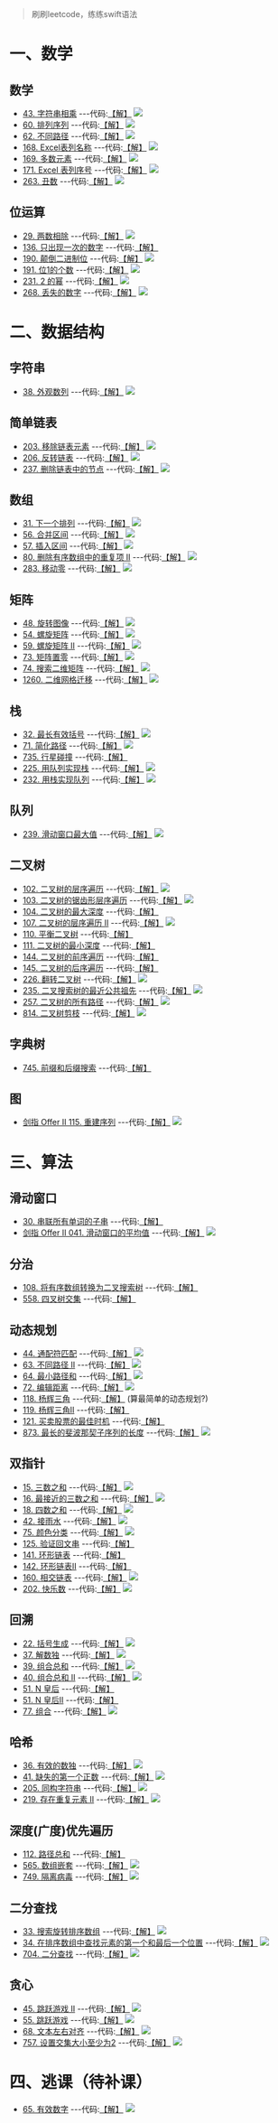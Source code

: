 > 刷刷leetcode，练练swift语法

# 一、数学 

## 数学
* [43. 字符串相乘](https://leetcode.cn/problems/multiply-strings/) ---代码:[【解】](./leetcodes-swift/001-100/41-60/43.swift) ![](https://shields.io/badge/-中-orange) 
* [60. 排列序列](https://leetcode.cn/problems/permutation-sequence/) ---代码:[【解】](./leetcodes-swift/001-100/41-60/60.swift) ![](https://shields.io/badge/-难-red) 
* [62. 不同路径](https://leetcode.cn/problems/unique-paths/) ---代码:[【解】](./leetcodes-swift/001-100/61-80/62.swift) ![](https://shields.io/badge/-中-orange)   
* [168. Excel表列名称](https://leetcode.cn/problems/excel-sheet-column-title/) ---代码:[【解】](./leetcodes-swift/101-200/161-180/168.swift) ![](https://shields.io/badge/-易-green) 
* [169. 多数元素](https://leetcode.cn/problems/majority-element/) ---代码:[【解】](./leetcodes-swift/101-200/161-180/169.swift) ![](https://shields.io/badge/-易-green) 
* [171. Excel 表列序号](https://leetcode.cn/problems/excel-sheet-column-number/) ---代码:[【解】](./leetcodes-swift/101-200/161-180/171.swift) ![](https://shields.io/badge/-易-green) 
* [263. 丑数](https://leetcode.cn/problems/ugly-number/) ---代码:[【解】](./leetcodes-swift/201-300/261-280/263.swift) ![](https://shields.io/badge/-易-green)


## 位运算
* [29. 两数相除](https://leetcode.cn/problems/divide-two-integers/) ---代码:[【解】](./leetcodes-swift/001-100/21-40/29.swift) ![](https://shields.io/badge/-中-orange) 
* [136. 只出现一次的数字](https://leetcode.cn/problems/single-number/) ---代码:[【解】](./leetcodes-swift/101-200/121-140/136.swift)
* [190. 颠倒二进制位](https://leetcode.cn/problems/reverse-bits/) ---代码:[【解】](./leetcodes-swift/101-200/181-200/190.swift) ![](https://shields.io/badge/-易-green) 
* [191. 位1的个数](https://leetcode.cn/problems/number-of-1-bits/) ---代码:[【解】](./leetcodes-swift/101-200/181-200/191.swift) ![](https://shields.io/badge/-易-green) 
* [231. 2 的幂](https://leetcode.cn/problems/power-of-two/) ---代码:[【解】](./leetcodes-swift/201-300/221-240/231.swift) ![](https://shields.io/badge/-易-green)
* [268. 丢失的数字](https://leetcode.cn/problems/missing-number/) ---代码:[【解】](./leetcodes-swift/201-300/261-280/268.swift) ![](https://shields.io/badge/-易-green)


# 二、数据结构

## 字符串
* [38. 外观数列](https://leetcode.cn/problems/count-and-say/) ---代码:[【解】](./leetcodes-swift/001-100/21-40/38.swift) ![](https://shields.io/badge/-中-orange) 


## 简单链表
* [203. 移除链表元素](https://leetcode.cn/problems/remove-linked-list-elements/) ---代码:[【解】](./leetcodes-swift/201-300/201-220/203.swift) ![](https://shields.io/badge/-易-green) 
* [206. 反转链表](https://leetcode.cn/problems/reverse-linked-list/) ---代码:[【解】](./leetcodes-swift/201-300/201-220/206.swift) ![](https://shields.io/badge/-易-green) 
* [237. 删除链表中的节点](https://leetcode.cn/problems/delete-node-in-a-linked-list/) ---代码:[【解】](./leetcodes-swift/201-300/221-240/237.swift) ![](https://shields.io/badge/-易-green)


## 数组
* [31. 下一个排列](https://leetcode.cn/problems/next-permutation/) ---代码:[【解】](./leetcodes-swift/001-100/21-40/31.swift) ![](https://shields.io/badge/-中-orange) 
* [56. 合并区间](https://leetcode.cn/problems/merge-intervals/) ---代码:[【解】](./leetcodes-swift/001-100/41-60/56.swift) ![](https://shields.io/badge/-中-orange) 
* [57. 插入区间](https://leetcode.cn/problems/insert-interval/) ---代码:[【解】](./leetcodes-swift/001-100/41-60/57.swift) ![](https://shields.io/badge/-中-orange)
* [80. 删除有序数组中的重复项 II](https://leetcode.cn/problems/remove-duplicates-from-sorted-array-ii/) ---代码:[【解】](./leetcodes-swift/001-100/61-80/80.swift) ![](https://shields.io/badge/-中-orange)
* [283. 移动零](https://leetcode.cn/problems/move-zeroes/) ---代码:[【解】](./leetcodes-swift/201-300/281-300/283.swift) ![](https://shields.io/badge/-易-green)

## 矩阵
* [48. 旋转图像](https://leetcode.cn/problems/rotate-image/) ---代码:[【解】](./leetcodes-swift/001-100/41-60/48.swift) ![](https://shields.io/badge/-中-orange) 
* [54. 螺旋矩阵](https://leetcode.cn/problems/spiral-matrix/) ---代码:[【解】](./leetcodes-swift/001-100/41-60/54.swift) ![](https://shields.io/badge/-中-orange)
* [59. 螺旋矩阵 II](https://leetcode.cn/problems/spiral-matrix-ii/) ---代码:[【解】](./leetcodes-swift/001-100/41-60/59.swift) ![](https://shields.io/badge/-中-orange)   
* [73. 矩阵置零](https://leetcode.cn/problems/set-matrix-zeroes/) ---代码:[【解】](./leetcodes-swift/001-100/61-80/73.swift) ![](https://shields.io/badge/-中-orange)
* [74. 搜索二维矩阵](https://leetcode.cn/problems/search-a-2d-matrix/) ---代码:[【解】](./leetcodes-swift/001-100/61-80/74.swift) ![](https://shields.io/badge/-中-orange)
* [1260. 二维网格迁移](https://leetcode.cn/problems/shift-2d-grid/) ---代码:[【解】](./leetcodes-swift/1201-1300/1241-1260/1260.swift) ![](https://shields.io/badge/-易-green) 


## 栈
* [32. 最长有效括号](https://leetcode.cn/problems/longest-valid-parentheses/) ---代码:[【解】](./leetcodes-swift/001-100/21-40/32.swift) ![](https://shields.io/badge/-难-red) 
* [71. 简化路径](https://leetcode.cn/problems/simplify-path/)  ---代码:[【解】](./leetcodes-swift/001-100/61-80/71.swift) ![](https://shields.io/badge/-中-orange)
* [735. 行星碰撞](https://leetcode.cn/problems/asteroid-collision//)  ---代码:[【解】](./leetcodes-swift/701-800/731-740/735.swift)
* [225. 用队列实现栈](https://leetcode.cn/problems/implement-stack-using-queues/) ---代码:[【解】](./leetcodes-swift/201-300/221-240/225.swift) ![](https://shields.io/badge/-易-green)
* [232. 用栈实现队列](https://leetcode.cn/problems/implement-queue-using-stacks/) ---代码:[【解】](./leetcodes-swift/201-300/221-240/232.swift) ![](https://shields.io/badge/-易-green)


## 队列
* [239. 滑动窗口最大值](https://leetcode.cn/problems/sliding-window-maximum/) ---代码:[【解】](./leetcodes-swift/201-300/221-240/239.swift) ![](https://shields.io/badge/-难-red) 


## 二叉树
* [102. 二叉树的层序遍历](https://leetcode.cn/problems/binary-tree-level-order-traversal/) ---代码:[【解】](./leetcodes-swift/101-200/101-120/102.swift) ![](https://shields.io/badge/-中-orange) 
* [103. 二叉树的锯齿形层序遍历](https://leetcode.cn/problems/binary-tree-level-order-traversal/) ---代码:[【解】](./leetcodes-swift/101-200/101-120/102.swift) ![](https://shields.io/badge/-中-orange) 
* [104. 二叉树的最大深度](https://leetcode.cn/problems/maximum-depth-of-binary-tree/) ---代码:[【解】](./leetcodes-swift/101-200/101-120/104.swift)
* [107. 二叉树的层序遍历 II](https://leetcode.cn/problems/binary-tree-level-order-traversal-ii/) ---代码:[【解】](./leetcodes-swift/101-200/101-120/107.swift) ![](https://shields.io/badge/-中-orange) 
* [110. 平衡二叉树](https://leetcode.cn/problems/balanced-binary-tree/) ---代码:[【解】](./leetcodes-swift/101-200/101-120/110.swift)
* [111. 二叉树的最小深度](https://leetcode.cn/problems/minimum-depth-of-binary-tree/) ---代码:[【解】](./leetcodes-swift/101-200/101-120/111.swift)
* [144. 二叉树的前序遍历](https://leetcode.cn/problems/binary-tree-preorder-traversal/) ---代码:[【解】](./leetcodes-swift/101-200/141-160/144.swift)
* [145. 二叉树的后序遍历](https://leetcode.cn/problems/binary-tree-postorder-traversal/) ---代码:[【解】](./leetcodes-swift/101-200/141-160/145.swift)
* [226. 翻转二叉树](https://leetcode.cn/problems/invert-binary-tree/) ---代码:[【解】](./leetcodes-swift/201-300/221-240/226.swift) ![](https://shields.io/badge/-易-green)
* [235. 二叉搜索树的最近公共祖先](https://leetcode.cn/problems/lowest-common-ancestor-of-a-binary-search-tree/) ---代码:[【解】](./leetcodes-swift/201-300/221-240/235.swift) ![](https://shields.io/badge/-易-green) 
* [257. 二叉树的所有路径](https://leetcode.cn/problems/binary-tree-paths/) ---代码:[【解】](./leetcodes-swift/201-300/241-260/257.swift) ![](https://shields.io/badge/-易-green)
* [814. 二叉树剪枝](https://leetcode.cn/problems/binary-tree-pruning/) ---代码:[【解】](./leetcodes-swift/801-900/801-820/814.swift) ![](https://shields.io/badge/-中-orange) 


## 字典树
* [745. 前缀和后缀搜索](https://leetcode.cn/problems/prefix-and-suffix-search/) ---代码:[【解】](./leetcodes-swift/701-800/741-760/745.swift)


## 图
* [剑指 Offer II 115. 重建序列](https://leetcode.cn/problems/ur2n8P/) ---代码:[【解】](./leetcodes-swift/offer_ii/offer_ii_115.swift) ![](https://shields.io/badge/-中-orange)


# 三、算法

## 滑动窗口
* [30. 串联所有单词的子串](https://leetcode.cn/problems/substring-with-concatenation-of-all-words/) ---代码:[【解】](./leetcodes-swift/001-100/21-40/30.swift)
* [剑指 Offer II 041. 滑动窗口的平均值](https://leetcode.cn/problems/qIsx9U/) ---代码:[【解】](./leetcodes-swift/offer_ii/offer_ii_041.swift) ![](https://shields.io/badge/-易-green) 

## 分治
* [108. 将有序数组转换为二叉搜索树](https://leetcode.cn/problems/convert-sorted-array-to-binary-search-tree/) ---代码:[【解】](./leetcodes-swift/101-200/101-120/108.swift)
* [558. 四叉树交集](https://leetcode.cn/problems/logical-or-of-two-binary-grids-represented-as-quad-trees/) ---代码:[【解】](./leetcodes-swift/501-600/541-560/558.swift)

## 动态规划
* [44. 通配符匹配](https://leetcode.cn/problems/wildcard-matching/) ---代码:[【解】](./leetcodes-swift/001-100/41-60/44.swift) ![](https://shields.io/badge/-难-red)
* [63. 不同路径 II](https://leetcode.cn/problems/unique-paths-ii/) ---代码:[【解】](./leetcodes-swift/001-100/61-80/63.swift) ![](https://shields.io/badge/-中-orange)
* [64. 最小路径和](https://leetcode.cn/problems/minimum-path-sum/) ---代码:[【解】](./leetcodes-swift/001-100/61-80/64.swift) ![](https://shields.io/badge/-中-orange) 
* [72. 编辑距离](https://leetcode.cn/problems/edit-distance/) ---代码:[【解】](./leetcodes-swift/001-100/61-80/72.swift) ![](https://shields.io/badge/-难-red)
* [118. 杨辉三角](https://leetcode.cn/problems/pascals-triangle/) ---代码:[【解】](./leetcodes-swift/101-200/101-120/118.swift) (算最简单的动态规划?) 
* [119. 杨辉三角II](https://leetcode.cn/problems/pascals-triangle-ii/) ---代码:[【解】](./leetcodes-swift/101-200/101-120/119.swift)
* [121. 买卖股票的最佳时机](https://leetcode.cn/problems/best-time-to-buy-and-sell-stock/) ---代码:[【解】](./leetcodes-swift/101-200/121-140/121.swift)
* [873. 最长的斐波那契子序列的长度](https://leetcode.cn/problems/length-of-longest-fibonacci-subsequence/) ---代码:[【解】](./leetcodes-swift/801-900/861-880/873.swift) ![](https://shields.io/badge/-中-orange)


## 双指针
* [15. 三数之和](https://leetcode.cn/problems/3sum/) ---代码:[【解】](./leetcodes-swift/001-100/01-20/15.swift) ![](https://shields.io/badge/-中-orange) 
* [16. 最接近的三数之和](https://leetcode.cn/problems/3sum-closest/) ---代码:[【解】](./leetcodes-swift/001-100/01-20/16.swift) ![](https://shields.io/badge/-中-orange) 
* [18. 四数之和](https://leetcode.cn/problems/4sum/) ---代码:[【解】](./leetcodes-swift/001-100/01-20/18.swift) ![](https://shields.io/badge/-中-orange) 
* [42. 接雨水](https://leetcode.cn/problems/trapping-rain-water/) ---代码:[【解】](./leetcodes-swift/001-100/41-60/42.swift) ![](https://shields.io/badge/-难-red) 
* [75. 颜色分类](https://leetcode.cn/problems/sort-colors/) ---代码:[【解】](./leetcodes-swift/001-100/61-80/75.swift) ![](https://shields.io/badge/-中-orange)
* [125. 验证回文串](https://leetcode.cn/problems/valid-palindrome/) ---代码:[【解】](./leetcodes-swift/101-200/121-140/125.swift)
* [141. 环形链表](https://leetcode.cn/problems/linked-list-cycle/) ---代码:[【解】](./leetcodes-swift/101-200/141-160/141.swift)
* [142. 环形链表II](https://leetcode.cn/problems/linked-list-cycle/) ---代码:[【解】](./leetcodes-swift/101-200/141-160/142.swift)
* [160. 相交链表](https://leetcode.cn/problems/intersection-of-two-linked-lists) ---代码:[【解】](./leetcodes-swift/101-200/141-160/160.swift) ![](https://shields.io/badge/-易-green) 
* [202. 快乐数](https://leetcode.cn/problems/happy-number/) ---代码:[【解】](./leetcodes-swift/201-300/201-220/202.swift) ![](https://shields.io/badge/-易-green) 


## 回溯
* [22. 括号生成](https://leetcode.cn/problems/generate-parentheses/) ---代码:[【解】](./leetcodes-swift/001-100/21-40/22.swift) ![](https://shields.io/badge/-中-orange) 
* [37. 解数独](https://leetcode.cn/problems/sudoku-solver/) ---代码:[【解】](./leetcodes-swift/001-100/21-40/37.swift) ![](https://shields.io/badge/-难-red) 
* [39. 组合总和](https://leetcode.cn/problems/combination-sum/) ---代码:[【解】](./leetcodes-swift/001-100/21-40/39.swift) ![](https://shields.io/badge/-中-orange) 
* [40. 组合总和 II](https://leetcode.cn/problems/combination-sum-ii/) ---代码:[【解】](./leetcodes-swift/001-100/21-40/40.swift) ![](https://shields.io/badge/-中-orange) 
* [51. N 皇后](https://leetcode.cn/problems/n-queens/) ---代码:[【解】](./leetcodes-swift/001-100/41-60/51.swift)
* [51. N 皇后II](https://leetcode.cn/problems/n-queens-ii/) ---代码:[【解】](./leetcodes-swift/001-100/41-60/52.swift)
* [77. 组合](https://leetcode.cn/problems/combinations/) ---代码:[【解】](./leetcodes-swift/001-100/61-80/77.swift) ![](https://shields.io/badge/-中-orange)

## 哈希
* [36. 有效的数独](https://leetcode.cn/problems/valid-sudoku/) ---代码:[【解】](./leetcodes-swift/001-100/21-40/36.swift) ![](https://shields.io/badge/-中-orange) 
* [41. 缺失的第一个正数](https://leetcode.cn/problems/first-missing-positive/) ---代码:[【解】](./leetcodes-swift/001-100/41-60/41.swift) ![](https://shields.io/badge/-难-red) 
* [205. 同构字符串](https://leetcode.cn/problems/isomorphic-strings/) ---代码:[【解】](./leetcodes-swift/201-300/201-220/205.swift) ![](https://shields.io/badge/-易-green) 
* [219. 存在重复元素 II](https://leetcode.cn/problems/contains-duplicate-ii/) ---代码:[【解】](./leetcodes-swift/201-300/201-220/219.swift) ![](https://shields.io/badge/-易-green) 


## 深度(广度)优先遍历
* [112. 路径总和](https://leetcode.cn/problems/path-sum/) ---代码:[【解】](./leetcodes-swift/101-200/101-120/112.swift)
* [565. 数组嵌套](https://leetcode.cn/problems/array-nesting/) ---代码:[【解】](./leetcodes-swift/501-600/561-580/565.swift) ![](https://shields.io/badge/-中-orange) 
* [749. 隔离病毒](https://leetcode.cn/problems/contain-virus/) ---代码:[【解】](./leetcodes-swift/701-800/741-760/749.swift) ![](https://shields.io/badge/-难-red) 


## 二分查找
* [33. 搜索旋转排序数组](https://leetcode.cn/problems/search-in-rotated-sorted-array/) ---代码:[【解】](./leetcodes-swift/001-100/21-40/33.swift) ![](https://shields.io/badge/-中-orange) 
* [34. 在排序数组中查找元素的第一个和最后一个位置](https://leetcode.cn/problems/find-first-and-last-position-of-element-in-sorted-array/) ---代码:[【解】](./leetcodes-swift/001-100/21-40/34.swift) ![](https://shields.io/badge/-中-orange) 
* [704. 二分查找](https://leetcode.cn/problems/binary-search/) ---代码:[【解】](./leetcodes-swift/701-800/701-720/704.swift) ![](https://shields.io/badge/-易-green) 


## 贪心
* [45. 跳跃游戏 II](https://leetcode.cn/problems/jump-game-ii/) ---代码:[【解】](./leetcodes-swift/001-100/41-60/45.swift) ![](https://shields.io/badge/-中-orange) 
* [55. 跳跃游戏](https://leetcode.cn/problems/jump-game/) ---代码:[【解】](./leetcodes-swift/001-100/41-60/55.swift) ![](https://shields.io/badge/-中-orange) 
* [68. 文本左右对齐](https://leetcode.cn/problems/text-justification/) ---代码:[【解】](./leetcodes-swift/001-100/61-80/68.swift) ![](https://shields.io/badge/-难-red)
* [757. 设置交集大小至少为2](https://leetcode.cn/problems/set-intersection-size-at-least-two/) ---代码:[【解】](./leetcodes-swift/701-800/741-760/757.swift) ![](https://shields.io/badge/-难-red) 

# 四、逃课（待补课）
* [65. 有效数字](https://leetcode.cn/problems/valid-number/) ---代码:[【解】](./leetcodes-swift/001-100/61-80/65.swift) ![](https://shields.io/badge/-难-red)
